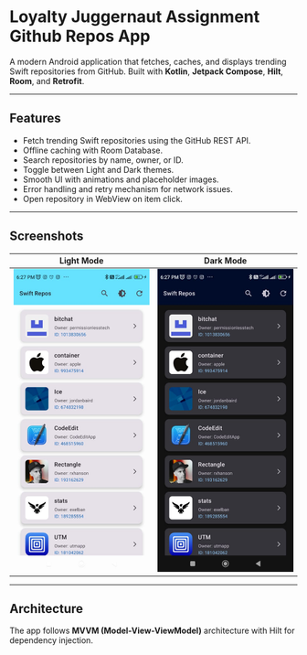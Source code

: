 # Loyalty Juggernaut Assignment Github Repos App

A modern Android application that fetches, caches, and displays trending Swift repositories from GitHub. Built with **Kotlin**, **Jetpack Compose**, **Hilt**, **Room**, and **Retrofit**.

---

## Features

- Fetch trending Swift repositories using the GitHub REST API.
- Offline caching with Room Database.
- Search repositories by name, owner, or ID.
- Toggle between Light and Dark themes.
- Smooth UI with animations and placeholder images.
- Error handling and retry mechanism for network issues.
- Open repository in WebView on item click.

---

## Screenshots

| Light Mode | Dark Mode |
|------------|-----------|
| ![light](screenshots/light.jpg) | ![dark](screenshots/dark.jpg) |

---

## Architecture

The app follows **MVVM (Model-View-ViewModel)** architecture with Hilt for dependency injection.

